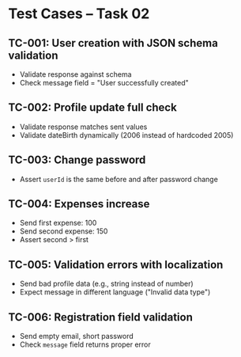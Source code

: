# Test Cases – Task 02

## TC-001: User creation with JSON schema validation
- Validate response against schema
- Check message field = "User successfully created"

## TC-002: Profile update full check
- Validate response matches sent values
- Validate dateBirth dynamically (2006 instead of hardcoded 2005)

## TC-003: Change password
- Assert `userId` is the same before and after password change

## TC-004: Expenses increase
- Send first expense: 100
- Send second expense: 150
- Assert second > first

## TC-005: Validation errors with localization
- Send bad profile data (e.g., string instead of number)
- Expect message in different language ("Invalid data type")

## TC-006: Registration field validation
- Send empty email, short password
- Check `message` field returns proper error
